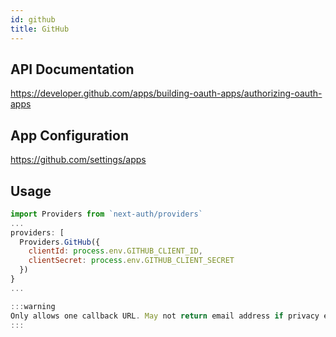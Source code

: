 ```yaml
---
id: github
title: GitHub
---
```


## API Documentation

https://developer.github.com/apps/building-oauth-apps/authorizing-oauth-apps

## App Configuration

https://github.com/settings/apps

## Usage

```js
import Providers from `next-auth/providers`
...
providers: [
  Providers.GitHub({
    clientId: process.env.GITHUB_CLIENT_ID,
    clientSecret: process.env.GITHUB_CLIENT_SECRET
  })
}
...

:::warning
Only allows one callback URL. May not return email address if privacy enabled. 
:::